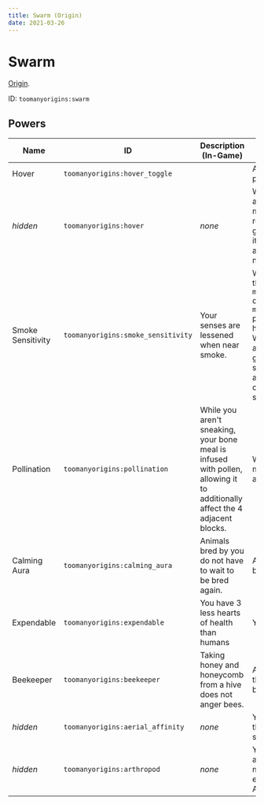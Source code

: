 ```yaml
---
title: Swarm (Origin)
date: 2021-03-26
---
```

# Swarm

[Origin](../origins.md).



ID: `toomanyorigins:swarm`

## Powers

Name | ID | Description (In-Game) | Description (Detailed)
-----|----|-----------------------|------------------------
Hover | `toomanyorigins:hover_toggle` | | Acts as a toggle for the hover power.
*hidden* | `toomanyorigins:hover` | *none* | While pressing space you are able to hover midair for a maximum of 3 seconds. To recharge this you must be on the ground for 0.5 seconds and then it will gradually increase until it's at full charge. This recharges as normal while toggled off.
Smoke Sensitivity | `toomanyorigins:smoke_sensitivity` | Your senses are lessened when near smoke. | When within a 5 block radius of the `minecraft:large_smoke`, `minecraft:campfire_cozy_smoke` or `minecraft:campfire_signal_smoke` particle types, you are unable to hear sounds from the Records, Weather, Blocks, Hostile, Neutral and Players categories. You also gain the Blobs 2 shader on your screen whilst near these particles and the particles specified above can render on minimal particle settings.
Pollination | `toomanyorigins:pollination` | While you aren't sneaking, your bone meal is infused with pollen, allowing it to additionally affect the 4 adjacent blocks. | Whilst not sneaking, any bone meal used on crops will also affect the adjacent 4 tiles.
Calming Aura | `toomanyorigins:calming_aura` | Animals bred by you do not have to wait to be bred again. | Any animals you breed can be bred again immediately.
Expendable | `toomanyorigins:expendable` | You have 3 less hearts of health than humans | You have 7 hearts.
Beekeeper | `toomanyorigins:beekeeper` | Taking honey and honeycomb from a hive does not anger bees. | Any interactions with beehives that would normally anger  its bees do not anger them.
*hidden* | `toomanyorigins:aerial_affinity` | *none* | Your mining speed in the air is the same as your ground mining speed.
*hidden* | `toomanyorigins:arthropod` | *none* | You are classified as an arthropod, meaning you receive more damage from weapons enchanted with Bane of Arthropods.